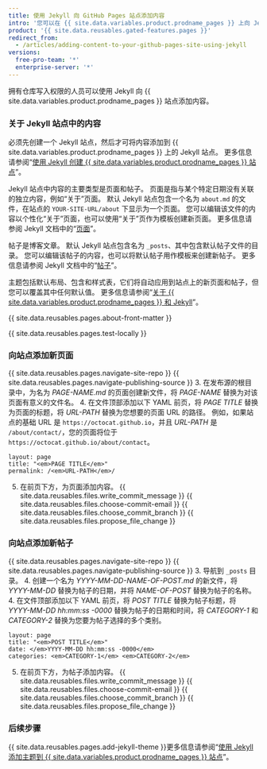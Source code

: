 ```yaml
---
title: 使用 Jekyll 向 GitHub Pages 站点添加内容
intro: '您可以在 {{ site.data.variables.product.prodname_pages }} 上向 Jekyll 站点添加新页面或帖子。'
product: '{{ site.data.reusables.gated-features.pages }}'
redirect_from:
  - /articles/adding-content-to-your-github-pages-site-using-jekyll
versions:
  free-pro-team: '*'
  enterprise-server: '*'
---
```


拥有仓库写入权限的人员可以使用 Jekyll 向 {{ site.data.variables.product.prodname_pages }} 站点添加内容。

### 关于 Jekyll 站点中的内容

必须先创建一个 Jekyll 站点，然后才可将内容添加到 {{ site.data.variables.product.prodname_pages }} 上的 Jekyll 站点。 更多信息请参阅“[使用 Jekyll 创建 {{ site.data.variables.product.prodname_pages }} 站点](/articles/creating-a-github-pages-site-with-jekyll)”。

Jekyll 站点中内容的主要类型是页面和帖子。 页面是指与某个特定日期没有关联的独立内容，例如“关于”页面。 默认 Jekyll 站点包含一个名为 `about.md` 的文件，在站点的 `YOUR-SITE-URL/about` 下显示为一个页面。 您可以编辑该文件的内容以个性化“关于”页面，也可以使用“关于”页作为模板创建新页面。 更多信息请参阅 Jekyll 文档中的“[页面](https://jekyllrb.com/docs/pages/)”。

帖子是博客文章。 默认 Jekyll 站点包含名为 `_posts`、其中包含默认帖子文件的目录。 您可以编辑该帖子的内容，也可以将默认帖子用作模板来创建新帖子。 更多信息请参阅 Jekyll 文档中的“[帖子](https://jekyllrb.com/docs/posts/)”。

主题包括默认布局、包含和样式表，它们将自动应用到站点上的新页面和帖子，但您可以覆盖其中任何默认值。 更多信息请参阅“[关于 {{ site.data.variables.product.prodname_pages }} 和 Jekyll](/articles/about-github-pages-and-jekyll#themes)”。

{{ site.data.reusables.pages.about-front-matter }}

{{ site.data.reusables.pages.test-locally }}

### 向站点添加新页面

{{ site.data.reusables.pages.navigate-site-repo }}
{{ site.data.reusables.pages.navigate-publishing-source }}
3. 在发布源的根目录中，为名为 _PAGE-NAME.md_ 的页面创建新文件，将 _PAGE-NAME_ 替换为对该页面有意义的文件名。
4. 在文件顶部添加以下 YAML 前页，将 _PAGE TITLE_ 替换为页面的标题，将 _URL-PATH_ 替换为您想要的页面 URL 的路径。 例如，如果站点的基础 URL 是 `https://octocat.github.io`，并且 _URL-PATH_ 是 `/about/contact/`，您的页面将位于 `https://octocat.github.io/about/contact`。
  ```shell
  layout: page
  title: "<em>PAGE TITLE</em>"
  permalink: /<em>URL-PATH</em>/
  ```
5. 在前页下方，为页面添加内容。
{{ site.data.reusables.files.write_commit_message }}
{{ site.data.reusables.files.choose-commit-email }}
{{ site.data.reusables.files.choose_commit_branch }}
{{ site.data.reusables.files.propose_file_change }}

### 向站点添加新帖子

{{ site.data.reusables.pages.navigate-site-repo }}
{{ site.data.reusables.pages.navigate-publishing-source }}
3. 导航到 `_posts` 目录。
4. 创建一个名为 _YYYY-MM-DD-NAME-OF-POST.md_ 的新文件，将 _YYYY-MM-DD_ 替换为帖子的日期，并将 _NAME-OF-POST_ 替换为帖子的名称。
4. 在文件顶部添加以下 YAML 前页，将 _POST TITLE_ 替换为帖子标题，将 _YYYY-MM-DD hh:mm:ss -0000_ 替换为帖子的日期和时间，将 _CATEGORY-1_ 和 _CATEGORY-2_ 替换为您要为帖子选择的多个类别。
  ```shell
  layout: page
  title: "<em>POST TITLE</em>"
  date: </em>YYYY-MM-DD hh:mm:ss -0000</em>
  categories: <em>CATEGORY-1</em> <em>CATEGORY-2</em>
  ```
5. 在前页下方，为帖子添加内容。
{{ site.data.reusables.files.write_commit_message }}
{{ site.data.reusables.files.choose-commit-email }}
{{ site.data.reusables.files.choose_commit_branch }}
{{ site.data.reusables.files.propose_file_change }}

### 后续步骤

{{ site.data.reusables.pages.add-jekyll-theme }}更多信息请参阅“[使用 Jekyll 添加主题到 {{ site.data.variables.product.prodname_pages }} 站点](/articles/adding-a-theme-to-your-github-pages-site-using-jekyll)”。
